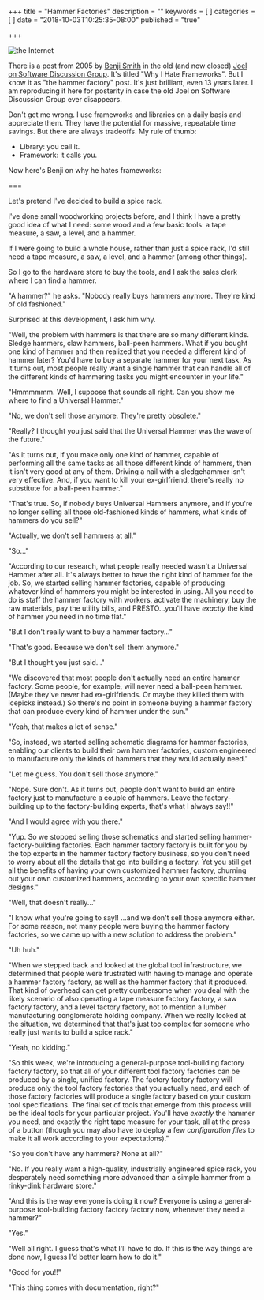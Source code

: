 +++
title = "Hammer Factories"
description = ""
keywords = [
]
categories = [
]
date = "2018-10-03T10:25:35-08:00"
published = "true"

+++

![the Internet](/img/hammer.png)

There is a post from 2005 by [Benji Smith](http://www.benjismith.net/) in the old (and now closed) [Joel on Software Discussion Group](http://discuss.joelonsoftware.com/?joel.3.219431.12). It's titled "Why I Hate Frameworks". But I know it as "the hammer factory" post. It's just brilliant, even 13 years later. I am reproducing it here for posterity in case the old Joel on Software Discussion Group ever disappears.

<!--more-->

Don't get me wrong. I use frameworks and libraries on a daily basis and appreciate them. They have the potential for massive, repeatable time savings. But there are always tradeoffs. My rule of thumb:

- Library: you call it.
- Framework: it calls you.

Now here's Benji on why he hates frameworks:

===

Let's pretend I've decided to build a spice rack.

I've done small woodworking projects before, and I think I have a pretty good idea of what I need: some wood and a few basic tools: a tape measure, a saw, a level, and a hammer.

If I were going to build a whole house, rather than just a spice rack, I'd still need a tape measure, a saw, a level, and a hammer (among other things).

So I go to the hardware store to buy the tools, and I ask the sales clerk where I can find a hammer.

"A hammer?" he asks. "Nobody really buys hammers anymore. They're kind of old fashioned."

Surprised at this development, I ask him why.

"Well, the problem with hammers is that there are so many different kinds. Sledge hammers, claw hammers, ball-peen hammers. What if you bought one kind of hammer and then realized that you needed a different kind of hammer later? You'd have to buy a separate hammer for your next task. As it turns out, most people really want a single hammer that can handle all of the different kinds of hammering tasks you might encounter in your life."

"Hmmmmmm. Well, I suppose that sounds all right. Can you show me where to find a Universal Hammer."

"No, we don't sell those anymore. They're pretty obsolete."

"Really? I thought you just said that the Universal Hammer was the wave of the future."

"As it turns out, if you make only one kind of hammer, capable of performing all the same tasks as all those different kinds of hammers, then it isn't very good at any of them. Driving a nail with a sledgehammer isn't very effective. And, if you want to kill your ex-girlfriend, there's really no substitute for a ball-peen hammer."

"That's true. So, if nobody buys Universal Hammers anymore, and if you're no longer selling all those old-fashioned kinds of hammers, what kinds of hammers do you sell?"

"Actually, we don't sell hammers at all."

"So..."

"According to our research, what people really needed wasn't a Universal Hammer after all. It's always better to have the right kind of hammer for the job. So, we started selling hammer factories, capable of producing whatever kind of hammers you might be interested in using. All you need to do is staff the hammer factory with workers, activate the machinery, buy the raw materials, pay the utility bills, and PRESTO...you'll have _exactly_ the kind of hammer you need in no time flat."

"But I don't really want to buy a hammer factory..."

"That's good. Because we don't sell them anymore."

"But I thought you just said..."

"We discovered that most people don't actually need an entire hammer factory. Some people, for example, will never need a ball-peen hammer. (Maybe they've never had ex-girlfriends. Or maybe they killed them with icepicks instead.) So there's no point in someone buying a hammer factory that can produce every kind of hammer under the sun."

"Yeah, that makes a lot of sense."

"So, instead, we started selling schematic diagrams for hammer factories, enabling our clients to build their own hammer factories, custom engineered to manufacture only the kinds of hammers that they would actually need."

"Let me guess. You don't sell those anymore."

"Nope. Sure don't. As it turns out, people don't want to build an entire factory just to manufacture a couple of hammers. Leave the factory-building up to the factory-building experts, that's what I always say!!"

"And I would agree with you there."

"Yup. So we stopped selling those schematics and started selling hammer-factory-building factories. Each hammer factory factory is built for you by the top experts in the hammer factory factory business, so you don't need to worry about all the details that go into building a factory. Yet you still get all the benefits of having your own customized hammer factory, churning out your own customized hammers, according to your own specific hammer designs."

"Well, that doesn't really..."

"I know what you're going to say!! ...and we don't sell those anymore either. For some reason, not many people were buying the hammer factory factories, so we came up with a new solution to address the problem."

"Uh huh."

"When we stepped back and looked at the global tool infrastructure, we determined that people were frustrated with having to manage and operate a hammer factory factory, as well as the hammer factory that it produced. That kind of overhead can get pretty cumbersome when you deal with the likely scenario of also operating a tape measure factory factory, a saw factory factory, and a level factory factory, not to mention a lumber manufacturing conglomerate holding company. When we really looked at the situation, we determined that that's just too complex for someone who really just wants to build a spice rack."

"Yeah, no kidding."

"So this week, we're introducing a general-purpose tool-building factory factory factory, so that all of your different tool factory factories can be produced by a single, unified factory. The factory factory factory will produce only the tool factory factories that you actually need, and each of those factory factories will produce a single factory based on your custom tool specifications. The final set of tools that emerge from this process will be the ideal tools for your particular project. You'll have _exactly_ the hammer you need, and exactly the right tape measure for your task, all at the press of a button (though you may also have to deploy a few _configuration files_ to make it all work according to your expectations)."

"So you don't have any hammers? None at all?"

"No. If you really want a high-quality, industrially engineered spice rack, you desperately need something more advanced than a simple hammer from a rinky-dink hardware store."

"And this is the way everyone is doing it now? Everyone is using a general-purpose tool-building factory factory factory now, whenever they need a hammer?"

"Yes."

"Well all right. I guess that's what I'll have to do. If this is the way things are done now, I guess I'd better learn how to do it."

"Good for you!!"

"This thing comes with documentation, right?"
